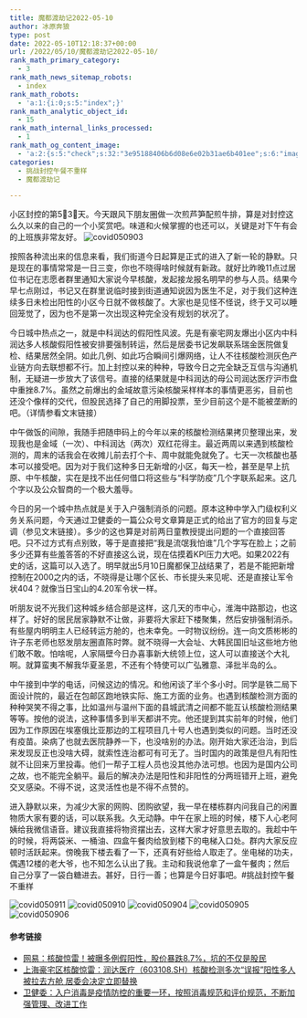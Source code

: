 ```yaml
---
title: 魔都渡劫记2022-05-10
author: 冰原奔狼
type: post
date: 2022-05-10T12:18:37+00:00
url: /2022/05/10/魔都渡劫记2022-05-10/
rank_math_primary_category:
  - 3
rank_math_news_sitemap_robots:
  - index
rank_math_robots:
  - 'a:1:{i:0;s:5:"index";}'
rank_math_analytic_object_id:
  - 15
rank_math_internal_links_processed:
  - 1
rank_math_og_content_image:
  - 'a:2:{s:5:"check";s:32:"3e95188406b6d08e6e02b31ae6b401ee";s:6:"images";a:0:{}}'
categories:
  - 挑战封控午餐不重样
  - 魔都渡劫记

---
```

小区封控的第5⃣️3⃣️天。今天跟风下朋友圈做一次煎芦笋配煎牛排，算是对封控这么久以来的自己的一个小奖赏吧。味道和火候掌握的也还可以，关键是对下午有会的上班族非常友好。
<img decoding="async" src="https://i0.wp.com/s2.loli.net/2022/05/10/pcJumr4bG2SEeXL.jpg?w=640&#038;ssl=1" alt="covid050903" data-recalc-dims="1" />

按照各种流出来的信息来看，我们街道今日起算是正式的进入了新一轮的静默。只是现在的事情常常是一日三变，你也不晓得啥时候就有新政。就好比昨晚11点过居位书记在志愿者群里通知大家说今早核酸，发起接龙报名明早的参与人员。结果今早七点刚过，书记又在群里说临时接到街道通知说因为医生不足，对于我们这种连续多日未检出阳性的小区今日就不做核酸了。大家也是见怪不怪说，终于又可以睡回笼觉了，因为也不是第一次出现这种完全没有规划的状况了。

今日城中热点之一，就是中科润达的假阳性风波。先是有豪宅网友爆出小区内中科润达多人核酸假阳性被安排要强制转运，然后是居委书记发飙联系瑞金医院做复检、结果居然全阴。如此几例、如此巧合瞬间引爆网络，让人不往核酸检测灰色产业链方向去联想都不行。加上封控以来的种种，导致今日之完全缺乏互信与沟通机制，无疑进一步放大了该信号。直接的结果就是中科润达的母公司润达医疗沪市盘中重挫8.7%。虽然之前爆出的金域故意污染核酸采样样本的事情更恶劣，目前也还没个像样的交代，但股民选择了自己的用脚投票，至少目前这个是不能被垄断的吧。（详情参看文末链接）

中午做饭的间隙，我随手把随申码上的今年以来的核酸检测结果拷贝整理出来，发现我也是金域（一次）、中科润达（两次）双红花得主。最近两周以来遇到核酸检测的，周末的话我会在收摊儿前去打个卡、周中就能免就免了。七天一次核酸也基本可以接受吧。因为对于我们这种多日无新增的小区，每天一检，甚至是早上抗原、中午核酸，实在是找不出任何借口将这些与“科学防疫”几个字联系起来。这几个字以及公众智商的一个极大羞辱。

今日的另一个城中热点就是关于入户强制消杀的问题。原本这种中学入门级权利义务关系问题，今天通过卫健委的一篇公众号文章算是正式的给出了官方的回复与定调（参见文末链接）。多少的这也算是对前两日童教授提出问题的一个直接回答吧。只不过方式有点别致，等于是直接把“我是流氓我怕谁”几个字写在脸上；之前多少还算有些羞答答的不好直接这么说，现在估摸着KPI压力大吧。如果2022有史的话，这篇可以入选了。明早就出5月10日魔都保卫战结果了，若是不能把新增控制在2000之内的话，不晓得是让哪个区长、市长提头来见呢、还是直接让军令状404？就像当日宝山的4.20军令状一样。

听朋友说不光我们这种城乡结合部是这样，这几天的市中心，淮海中路那边，也这样了。好好的居民居家静默不让做，非要将大家赶下楼聚集，然后安排强制消杀。有些屋内明明主人已经转运方舱的，也未幸免。一时物议纷纷。连一向文质彬彬的许子东老师也怒发朋友圈直陈时弊。就不晓得一大会址、大韩民国旧址这些地方他们敢不敢。怕啥呢，人家隔壁今日办喜事新大统领上位，这人可以直接送个大礼啊。就算蛮夷不解我华夏圣恩，不还有个特使可以广弘雅意、泽批半岛的么。

中午接到中学的电话，问候这边的情况。和他闲谈了半个多小时。同学是铁二局下面设计院的，最近在包邮区跑地铁实际、施工方面的业务。也遇到核酸检测方面的种种哭笑不得之事，比如温州与温州下面的县城武清之间都不能互认核酸检测结果等等。按他的说法，这种事情多到半天都讲不完。他还提到其实前年的时候，他们因为工作原因在埃塞俄比亚那边的工程项目几十号人也遇到类似的问题。当时还没有疫苗。染病了也就去医院静养一下，也没啥别的办法。刚开始大家还治治，到后来发现反正也没啥大碍，就索性连治都可有可无了。当时国内的政策是但凡有阳性就不让回来万里投毒。他们一帮子工程人员也没其他办法可想。也因为是国内公司之故，也不能完全躺平。最后的解决办法是阳性和非阳性的分两班错开上班，避免交叉感染。不得不说，这灵活性也是不得不点赞的。

进入静默以来，为减少大家的网购、团购欲望，我一早在楼栋群内问我自己的闲置物质大家有要的话，可以联系我。久无动静。中午在家上班的时候，楼下人心老阿姨给我微信语音。建议我直接将物资摆出去，这样大家才好意思去取的。我趁中午的时候，将两袋米、一桶油、四盒午餐肉给放到楼下的电梯入口处。群内大家反应顿时活跃起来。傍晚我下楼去看了一下，还真有好些给人取走了。坐电梯的功夫，偶遇12楼的老大爷，也不知怎么认出了我。主动和我说他拿了一盒午餐肉；然后自己分享了一袋白糖进去。甚好，日行一善；也算是今日好事吧。#挑战封控午餐不重样

<img decoding="async" src="https://i0.wp.com/s2.loli.net/2022/05/10/VyDFahXLwIpTGqf.jpg?w=640&#038;ssl=1" alt="covid050911" data-recalc-dims="1" />
<img decoding="async" src="https://i0.wp.com/s2.loli.net/2022/05/10/BzWfsK5oqDL4NpT.jpg?w=640&#038;ssl=1" alt="covid050910" data-recalc-dims="1" />
<img decoding="async" src="https://i0.wp.com/s2.loli.net/2022/05/10/JFQeWnS1cAIuEp2.jpg?w=640&#038;ssl=1" alt="covid050904" data-recalc-dims="1" />
<img decoding="async" src="https://i0.wp.com/s2.loli.net/2022/05/10/mC92tbTRWGOpoxn.jpg?w=640&#038;ssl=1" alt="covid050905" data-recalc-dims="1" />
<img decoding="async" src="https://i0.wp.com/s2.loli.net/2022/05/10/RI6PlA8hSiQL1km.jpg?w=640&#038;ssl=1" alt="covid050906" data-recalc-dims="1" />

#### 参考链接

  * [网易：核酸惊雷！被曝多例假阳性，股价暴跌8.7%，坑的不仅是股民][1]
  * [上海豪宅区核酸惊雷：润达医疗（603108.SH）核酸检测多次“误报”阳性多人被拉去方舱 居委会决定立即替换][2]
  * [卫健委：入户消毒是疫情防控的重要一环，按照消毒规范和评价规范，不断加强管理、改进工作][3]

 [1]: https://c.m.163.com/news/a/H70NNDCE0519B826.html?spss=newsapp&spsnuid=&spsdevid=&spsvid=MTY1MDAwMTY1NjMzOF8xMzM4NTQ0OTlfOXZPY1FVakU%253D&spsshare=wxm&spsts=1652165675378&spstoken=E0JWi2t2OtAFC9C4TP8dIWSscI0U8Yqxqf9vlcXBMJcQAluZhXy%2BkXZONN4xSdX2
 [2]: https://mp.weixin.qq.com/s/5TmgRjTLWGg_lfpreqvWWA
 [3]: https://mp.weixin.qq.com/s/nrujxTi3YsdxnaZCtP-IgA
